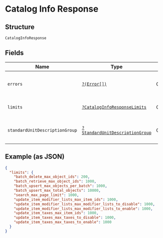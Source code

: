 
# Catalog Info Response

## Structure

`CatalogInfoResponse`

## Fields

| Name | Type | Tags | Description | Getter | Setter |
|  --- | --- | --- | --- | --- | --- |
| `errors` | [`?(Error[])`](/doc/models/error.md) | Optional | Any errors that occurred during the request. | getErrors(): ?array | setErrors(?array errors): void |
| `limits` | [`?CatalogInfoResponseLimits`](/doc/models/catalog-info-response-limits.md) | Optional | - | getLimits(): ?CatalogInfoResponseLimits | setLimits(?CatalogInfoResponseLimits limits): void |
| `standardUnitDescriptionGroup` | [`?StandardUnitDescriptionGroup`](/doc/models/standard-unit-description-group.md) | Optional | Group of standard measurement units. | getStandardUnitDescriptionGroup(): ?StandardUnitDescriptionGroup | setStandardUnitDescriptionGroup(?StandardUnitDescriptionGroup standardUnitDescriptionGroup): void |

## Example (as JSON)

```json
{
  "limits": {
    "batch_delete_max_object_ids": 200,
    "batch_retrieve_max_object_ids": 1000,
    "batch_upsert_max_objects_per_batch": 1000,
    "batch_upsert_max_total_objects": 10000,
    "search_max_page_limit": 1000,
    "update_item_modifier_lists_max_item_ids": 1000,
    "update_item_modifier_lists_max_modifier_lists_to_disable": 1000,
    "update_item_modifier_lists_max_modifier_lists_to_enable": 1000,
    "update_item_taxes_max_item_ids": 1000,
    "update_item_taxes_max_taxes_to_disable": 1000,
    "update_item_taxes_max_taxes_to_enable": 1000
  }
}
```

